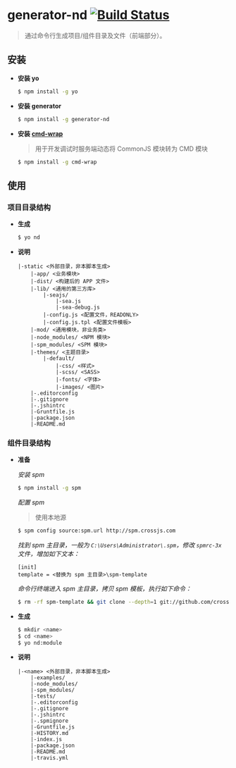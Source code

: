 # generator-nd [![Build Status](https://secure.travis-ci.org/ndfront/generator-nd.png?branch=master)](https://travis-ci.org/ndfront/generator-nd)

> 通过命令行生成项目/组件目录及文件（前端部分）。


## 安装

- **安装 yo**

    ```bash
    $ npm install -g yo
    ```

- **安装 generator**

    ```bash
    $ npm install -g generator-nd
    ```

- **安装 [cmd-wrap](https://github.com/crossjs/cmd-wrap)**

    > 用于开发调试时服务端动态将 CommonJS 模块转为 CMD 模块

    ```bash
    $ npm install -g cmd-wrap
    ```

## 使用

### 项目目录结构

- **生成**

    ```bash
    $ yo nd
    ```

- **说明**

    ```
    |-static <外部目录，非本脚本生成>
        |-app/ <业务模块>
        |-dist/ <构建后的 APP 文件>
        |-lib/ <通用的第三方库>
            |-seajs/
                |-sea.js
                |-sea-debug.js
            |-config.js <配置文件，READONLY>
            |-config.js.tpl <配置文件模板>
        |-mod/ <通用模块，非业务类>
        |-node_modules/ <NPM 模块>
        |-spm_modules/ <SPM 模块>
        |-themes/ <主题目录>
            |-default/
                |-css/ <样式>
                |-scss/ <SASS>
                |-fonts/ <字体>
                |-images/ <图片>
        |-.editorconfig
        |-.gitignore
        |-.jshintrc
        |-Gruntfile.js
        |-package.json
        |-README.md
    ```

### 组件目录结构

- **准备**

    *安装 spm*

    ```bash
    $ npm install -g spm
    ```

    *配置 spm*

    > 使用本地源

    ```bash
    $ spm config source:spm.url http://spm.crossjs.com
    ```

    *找到 spm 主目录，一般为 `C:\Users\Administrator\.spm`，修改 `spmrc-3x` 文件，增加如下文本：*

    ```
    [init]
    template = <替换为 spm 主目录>\spm-template
    ```

    *命令行终端进入 spm 主目录，拷贝 spm 模板，执行如下命令：*

    ```bash
    $ rm -rf spm-template && git clone --depth=1 git://github.com/crossjs/spm-template.git spm-template && rm -rf spm-template/.git
    ```

- **生成**

    ```bash
    $ mkdir <name>
    $ cd <name>
    $ yo nd:module
    ```

- **说明**

    ```
    |-<name> <外部目录，非本脚本生成>
        |-examples/
        |-node_modules/
        |-spm_modules/
        |-tests/
        |-.editorconfig
        |-.gitignore
        |-.jshintrc
        |-.spmignore
        |-Gruntfile.js
        |-HISTORY.md
        |-index.js
        |-package.json
        |-README.md
        |-travis.yml
    ```
